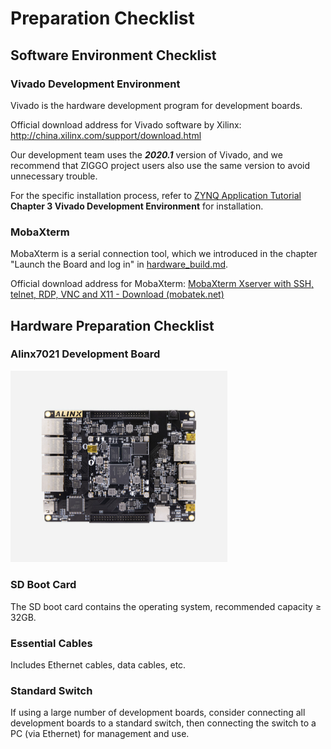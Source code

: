# Preparation Checklist
## Software Environment Checklist

### Vivado Development Environment

Vivado is the hardware development program for development boards.

Official download address for Vivado software by Xilinx: http://china.xilinx.com/support/download.html

Our development team uses the ***2020.1*** version of Vivado, and we recommend that ZIGGO project users also use the same version to avoid unnecessary trouble.

For the specific installation process, refer to [ZYNQ Application Tutorial](https://cloud.tsinghua.edu.cn/f/f9f1a4f92a344e8e9c2c/) **Chapter 3 Vivado Development Environment** for installation.

### MobaXterm

MobaXterm is a serial connection tool, which we introduced in the chapter "Launch the Board and log in" in [hardware_build.md](/ziggo_book/docs/device/hardware-build/).

Official download address for MobaXterm: [MobaXterm Xserver with SSH, telnet, RDP, VNC and X11 - Download (mobatek.net)](https://mobaxterm.mobatek.net/download.html)

## Hardware Preparation Checklist

### Alinx7021 Development Board

<img src="../figs/Alinx7021.png" alt="Alinx" style="zoom:50%;" />

### SD Boot Card

The SD boot card contains the operating system, recommended capacity $\geq$ 32GB.

### Essential Cables

Includes Ethernet cables, data cables, etc.

### Standard Switch

If using a large number of development boards, consider connecting all development boards to a standard switch, then connecting the switch to a PC (via Ethernet) for management and use.